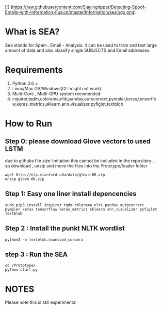 ![] (https://raw.githubusercontent.com/Slayingripper/Detecting-Spoof-Emails-with-Information-Fusion/master/Information/sealogo.png)
# What is SEA?

Sea stands for Spam . Email - Analysis. It can be used to train and test large amount of data and also classify single SUBJECTS and Email addresses. 

# Requirements 
1. Python 3.6 +
2. Linux/Mac OS/Windows(CLI might not work)
3. Multi-Core , Multi-GPU system recomended 
4. inquirer,tqdm,colorama,nltk,pandas,autocorrect,pympler,keras,tensorflow,keras_metrics,sklearn,ann_visualizer,pyfiglet,textblob

# How to Run
## Step 0: please download Glove vectors to used LSTM
due to githubs file size limitation this cannot be included in the repository , so download , unzip and move the
files into the Prototype/loader folder
```
wget http://nlp.stanford.edu/data/glove.6B.zip
unzip glove.6b.zip
```
## Step 1: Easy one liner install depencencies 
```
sudo pip3 install inquirer tqdm colorama nltk pandas autocorrect pympler keras tensorflow keras_metrics sklearn ann_visualizer pyfiglet textblob
```

## Step 2 : Install the punkt NLTK wordlist

```
python3 -m textblob.download_corpora
```

## step 3 : Run the SEA 

```
cd /Prototype/
python start.py
```


# NOTES

Please note this is still experimental 

